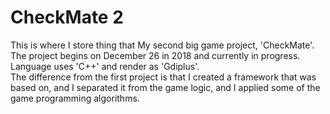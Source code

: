 # CheckMate 2
This is where I store thing that My second big game project, 'CheckMate'.  
The project begins on December 26 in 2018 and currently in progress.  
Language uses 'C++' and render as 'Gdiplus'.  
The difference from the first project is that I created a framework that was based on, and I separated it from the game logic, and I applied some of the game programming algorithms.